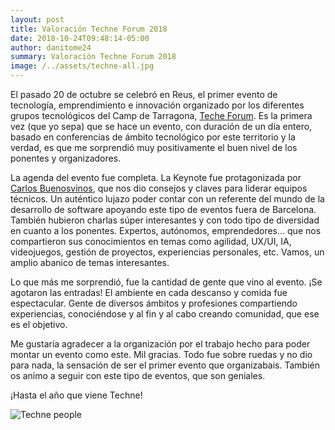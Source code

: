 ```yaml
---
layout: post
title: Valoración Techne Forum 2018
date: 2018-10-24T09:48:14-05:00
author: danitome24
summary: Valoración Techne Forum 2018
image: /../assets/techne-all.jpg
---
```


El pasado 20 de octubre se celebró en Reus, el primer evento de tecnología, emprendimiento e innovación organizado por los diferentes grupos tecnológicos del Camp de Tarragona, [Teche Forum](https://techneforum.com/). Es la primera vez (que yo sepa) que se hace un evento, con duración de un día entero, basado en conferencias de ámbito tecnológico por este territorio y la verdad, es que me sorprendió muy positivamente el buen nivel de los ponentes y organizadores.

La agenda del evento fue completa. La Keynote fue protagonizada por [Carlos Buenosvinos](https://twitter.com/buenosvinos), que nos dio consejos y claves para liderar equipos técnicos. Un auténtico lujazo poder contar con un referente del mundo de la desarrollo de software apoyando este tipo de eventos fuera de Barcelona. También hubieron charlas súper interesantes y con todo tipo de diversidad en cuanto a los ponentes. Expertos, autónomos, emprendedores... que nos compartieron sus conocimientos en temas como agilidad, UX/UI, IA, videojuegos, gestión de proyectos, experiencias personales, etc. Vamos, un amplio abanico de temas interesantes.

Lo que más me sorprendió, fue la cantidad de gente que vino al evento. ¡Se agotaron las entradas! El ambiente en cada descanso y comida fue espectacular. Gente de diversos ámbitos y profesiones compartiendo experiencias, conociéndose y al fin y al cabo creando comunidad, que ese es el objetivo.

Me gustaría agradecer a la organización por el trabajo hecho para poder montar un evento como este. Mil gracias. Todo fue sobre ruedas y no dio para nada, la sensación de ser el primer evento que organizabais. También os animo a seguir con este tipo de eventos, que son geniales.

¡Hasta el año que viene Techne!

![Techne people](../assets/techne-all.jpg)
